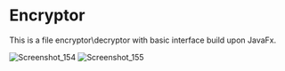 
# Encryptor
This is a file encryptor\decryptor with basic interface build upon JavaFx.

![Screenshot_154](https://user-images.githubusercontent.com/25677966/123531482-0a7abb80-d716-11eb-8fd3-393385e7cce2.jpg)
![Screenshot_155](https://user-images.githubusercontent.com/25677966/123531491-1ebeb880-d716-11eb-811b-62c2f7cae9c5.jpg)
